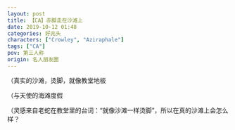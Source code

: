 ```yaml
---
layout: post
title: 【CA】赤脚走在沙滩上
date: 2019-10-12 01:48
categories: 好兆头
characters: ["Crowley", "Aziraphale"]
tags: ["CA"]
pov: 第三人称
origin: 名人朋友圈
---
```


（真实的沙滩，烫脚，就像教堂地板

（与天使的海滩度假

（灵感来自老蛇在教堂里的台词：“就像沙滩一样烫脚”，所以在真的沙滩上会怎么样？
